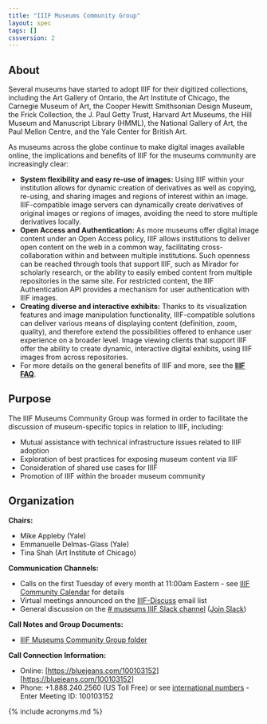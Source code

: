 ```yaml
---
title: "IIIF Museums Community Group"
layout: spec
tags: []
cssversion: 2
---
```


## About

Several museums have started to adopt IIIF for their digitized collections, including the Art Gallery of Ontario, the Art Institute of Chicago, the Carnegie Museum of Art, the Cooper Hewitt Smithsonian Design Museum, the Frick Collection, the J. Paul Getty Trust, Harvard Art Museums, the Hill Museum and Manuscript Library (HMML), the National Gallery of Art, the Paul Mellon Centre, and the Yale Center for British Art.

As museums across the globe continue to make digital images available online, the implications and benefits of IIIF for the museums community are increasingly clear: 

* **System flexibility and easy re-use of images:** Using IIIF within your institution allows for dynamic creation of derivatives as well as copying, re-using, and sharing images and regions of interest within an image. IIIF-compatible image servers can dynamically create derivatives of original images or regions of images, avoiding the need to store multiple derivatives locally.
* **Open Access and Authentication:** As more museums offer digital image content under an Open Access policy, IIIF allows institutions to deliver open content on the web in a common way, facilitating cross-collaboration within and between multiple institutions. Such openness can be reached through tools that support IIIF, such as Mirador for scholarly research, or the ability to easily embed content from multiple repositories in the same site. For restricted content, the IIIF Authentication API provides a mechanism for user authentication with IIIF images.
* **Creating diverse and interactive exhibits:** Thanks to its visualization features and image manipulation functionality, IIIF-compatible solutions can deliver various means of displaying content (definition, zoom, quality), and therefore extend the possibilities offered to enhance user experience on a broader level. Image viewing clients that support IIIF offer the ability to create dynamic, interactive digital exhibits, using IIIF images from across repositories.
* For more details on the general benefits of IIIF and more, see the **[IIIF FAQ][iiif-faq]**.

## Purpose

The IIIF Museums Community Group was formed in order to facilitate the discussion of museum-specific topics in relation to IIIF, including:

  * Mutual assistance with technical infrastructure issues related to IIIF adoption
  * Exploration of best practices for exposing museum content via IIIF
  * Consideration of shared use cases for IIIF
  * Promotion of IIIF within the broader museum community

## Organization

**Chairs:**

  * Mike Appleby (Yale)
  * Emmanuelle Delmas-Glass (Yale)
  * Tina Shah (Art Institute of Chicago)

**Communication Channels:**

  * Calls on the first Tuesday of every month at 11:00am Eastern - see [IIIF Community Calendar][iiif-calendar] for details
  * Virtual meetings announced on the [IIIF-Discuss][iiif-discuss] email list
  * General discussion on the [# museums IIIF Slack channel][museums-slack] ([Join Slack][slack])

**Call Notes and Group Documents:**

  * [IIIF Museums Community Group folder][museums-folder]

**Call Connection Information:**

  * Online: [https://bluejeans.com/100103152][https://bluejeans.com/100103152]
  * Phone: +1.888.240.2560 (US Toll Free) or see [international numbers][international-bluejeans] - Enter Meeting ID: 100103152

  [iiif-discuss]: https://groups.google.com/forum/#!forum/iiif-discuss "IIIF-Discuss Forum"
  [museums-slack]: https://iiif.slack.com/messages/museums/details/
  [museums-folder]:https://drive.google.com/drive/folders/0B9EeoRu2zWerLXhfMm9abGFxbTg?usp=sharing
  [slack]: http://bit.ly/iiif-slack
  [https://bluejeans.com/100103152]: https://bluejeans.com/100103152
  [iiif-calendar]: http://iiif.io/community/groups/
  [international-bluejeans]: https://bluejeans.com/numbers?ll=en
  [iiif-faq]: /community/faq/

{% include acronyms.md %}

